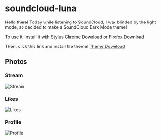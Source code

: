 # soundcloud-luna

Hello there! Today while listening to SoundCloud, I was blinded by the light mode, so decided to make a SoundCloud Dark Mode theme!

To use it, install it with Stylus [Chrome Download](https://chrome.google.com/webstore/detail/stylus/clngdbkpkpeebahjckkjfobafhncgmne "Stylus") or [Firefox Download](https://addons.mozilla.org/en-US/firefox/addon/styl-us/ "Stylus")

Then, click this link and install the theme!
[Theme Download](https://github.com/klipisbad/soundcloud-luna/raw/main/luna.user.css "Download")

## Photos

### Stream
![Stream](https://raw.githubusercontent.com/klipisbad/soundcloud-luna/main/photos/stream.png)
### Likes
![Likes](https://raw.githubusercontent.com/klipisbad/soundcloud-luna/main/photos/likes.png)
### Profile
![Profile](https://raw.githubusercontent.com/klipisbad/soundcloud-luna/main/photos/profile.png)

